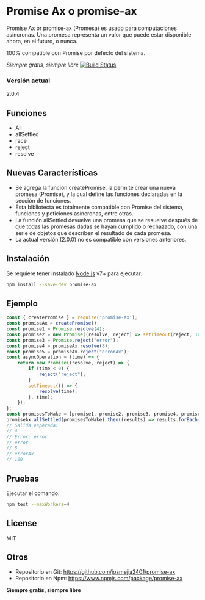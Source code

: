 # Promise Ax o promise-ax
Promise Ax or promise-ax (Promesa) es usado para computaciones asíncronas. Una promesa representa un valor que puede estar disponible ahora, en el futuro, o nunca.

100% compatible con Promise por defecto del sistema.

_Siempre gratis, siempre libre_
[![Build Status](https://travis-ci.org/joemccann/dillinger.svg?branch=master)](https://travis-ci.org/joemccann/dillinger)

### Versión actual
2.0.4

## Funciones
- All
- allSettled
- race
- reject
- resolve

## Nuevas Características
- Se agrega la función createPromise, la permite crear una nueva promesa (Promise), y la cual define las funciones declaradas en la sección de funciones.
- Esta bibliotecta es totalmente compatible con Promise del sistema, funciones y peticiones asíncronas, entre otras.
- La función allSettled devuelve una promesa que se resuelve después de que todas las promesas dadas se hayan cumplido o rechazado, con una serie de objetos que describen el resultado de cada promesa.
- La actual versión (2.0.0) no es compatible con versiones anteriores.

## Instalación
Se requiere tener instalado [Node.js](https://nodejs.org/) v7+ para ejecutar.

```sh
npm install --save-dev promise-ax
```

## Ejemplo
```js
const { createPromise } = require('promise-ax');
const promiseAx = createPromise();
const promise1 = Promise.resolve(4);
const promise2 = new Promise((resolve, reject) => setTimeout(reject, 100, new Error("error")));
const promise3 = Promise.reject("error");
const promise4 = promiseAx.resolve(8);
const promise5 = promiseAx.reject("errorAx");
const asyncOperation = (time) => {
    return new Promise((resolve, reject) => {
        if (time < 0) {
            reject("reject");
        }
        setTimeout(() => {
            resolve(time);
        }, time);
    });
};
const promisesToMake = [promise1, promise2, promise3, promise4, promise5, asyncOperation(100)];
promiseAx.allSettled(promisesToMake).then((results) => results.forEach((result) => console.log(result)))
// Salida esperada:
// 4
// Error: error
// error
// 8
// errorAx
// 100
```
## Pruebas
Ejecutar el comando:

```sh
npm test --maxWorkers=4
```

## License
MIT

## Otros
- Repositorio en Git: https://github.com/josmejia2401/promise-ax
- Repositorio en Npm: https://www.npmjs.com/package/promise-ax

**Siempre gratis, siempre libre**